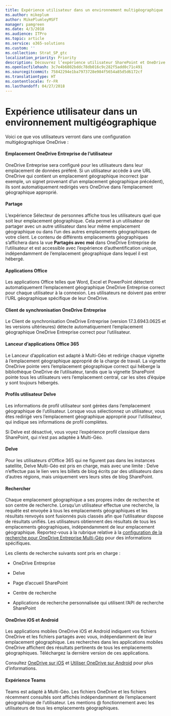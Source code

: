 ```yaml
---
title: Expérience utilisateur dans un environnement multigéographique
ms.author: mikeplum
author: MikePlumleyMSFT
manager: pamgreen
ms.date: 4/3/2018
ms.audience: ITPro
ms.topic: article
ms.service: o365-solutions
ms.custom: ''
ms.collection: Strat_SP_gtc
localization_priority: Priority
description: Découvrez l’expérience utilisateur SharePoint et OneDrive dans un environnement multigéographique.
ms.openlocfilehash: 3c7e4b6802bddc78db016c9c282f5add0c71c491
ms.sourcegitcommit: 75842294e1ba7973728e984f5654a85d5d6172cf
ms.translationtype: HT
ms.contentlocale: fr-FR
ms.lasthandoff: 04/27/2018
---
```

# <a name="user-experience-in-a-multi-geo-environment"></a>Expérience utilisateur dans un environnement multigéographique

Voici ce que vos utilisateurs verront dans une configuration multigéographique OneDrive :

#### <a name="users-onedrive-for-business-location"></a>Emplacement OneDrive Entreprise de l’utilisateur

OneDrive Entreprise sera configuré pour les utilisateurs dans leur emplacement de données préféré. Si un utilisateur accède à une URL OneDrive qui contient un emplacement géographique incorrect (par exemple, un signet provenant d’un emplacement géographique précédent), ils sont automatiquement redirigés vers OneDrive dans l’emplacement géographique approprié.

#### <a name="sharing"></a>Partage

L’expérience Sélecteur de personnes affiche tous les utilisateurs quel que soit leur emplacement géographique. Cela permet à un utilisateur de partager avec un autre utilisateur dans leur même emplacement géographique ou dans l’un des autres emplacements géographiques de votre client. Le contenu de différents emplacements géographiques s’affichera dans la vue **Partagés avec moi** dans OneDrive Entreprise de l’utilisateur et est accessible avec l’expérience d’authentification unique, indépendamment de l’emplacement géographique dans lequel il est hébergé.

#### <a name="office-applications"></a>Applications Office

Les applications Office telles que Word, Excel et PowerPoint détectent automatiquement l’emplacement géographique OneDrive Entreprise correct pour chaque utilisateur à la connexion. Les utilisateurs ne doivent pas entrer l’URL géographique spécifique de leur OneDrive.

#### <a name="onedrive-for-business-sync-client"></a>Client de synchronisation OneDrive Entreprise

Le Client de synchronisation OneDrive Entreprise (version 17.3.6943.0625 et les versions ultérieures) détecte automatiquement l’emplacement géographique OneDrive Entreprise correct pour l’utilisateur.

#### <a name="office-365-app-launcher"></a>Lanceur d’applications Office 365

Le Lanceur d’application est adapté à Multi-Géo et redirige chaque vignette à l’emplacement géographique approprié de la charge de travail. La vignette OneDrive pointe vers l’emplacement géographique correct qui héberge la bibliothèque OneDrive de l’utilisateur, tandis que la vignette SharePoint pointe tous les utilisateurs vers l’emplacement central, car les sites d’équipe y sont toujours hébergés.

#### <a name="delve-user-profiles"></a>Profils utilisateur Delve

Les informations de profil utilisateur sont gérées dans l’emplacement géographique de l’utilisateur. Lorsque vous sélectionnez un utilisateur, vous êtes redirigé vers l’emplacement géographique approprié pour l’utilisateur, qui indique ses informations de profil complètes.

Si Delve est désactivé, vous voyez l’expérience profil classique dans SharePoint, qui n’est pas adaptée à Multi-Géo.

#### <a name="delve"></a>Delve

Pour les utilisateurs d’Office 365 qui ne figurent pas dans les instances satellite, Delve Multi-Géo est pris en charge, mais avec une limite : Delve n’effectue pas le lien vers les billets de blog écrits par des utilisateurs dans d’autres régions, mais uniquement vers leurs sites de blog SharePoint.

#### <a name="search"></a>Rechercher

Chaque emplacement géographique a ses propres index de recherche et son centre de recherche. Lorsqu’un utilisateur effectue une recherche, la requête est envoyée à tous les emplacements géographiques et les résultats renvoyés sont fusionnés puis classés afin que l’utilisateur dispose de résultats unifiés. Les utilisateurs obtiennent des résultats de tous les emplacements géographiques, indépendamment de leur emplacement géographique. Reportez-vous à la rubrique relative à la [configuration de la recherche pour OneDrive Entreprise Multi-Géo](configure-search-for-multi-geo.md) pour des informations spécifiques.

Les clients de recherche suivants sont pris en charge :

-   OneDrive Entreprise

-   Delve

-   Page d’accueil SharePoint

-   Centre de recherche

-   Applications de recherche personnalisée qui utilisent l’API de recherche SharePoint

#### <a name="onedrive-ios-and-android"></a>OneDrive iOS et Android 

Les applications mobiles OneDrive iOS et Android indiquent vos fichiers OneDrive et les fichiers partagés avec vous, indépendamment de leur emplacement géographique. Les recherches dans les applications mobiles OneDrive affichent des résultats pertinents de tous les emplacements géographiques. Téléchargez la dernière version de ces applications.

Consultez [OneDrive sur iOS](https://support.office.com/article/08d5c5b2-ccc6-40eb-a244-fe3597a3c247) et [Utiliser OneDrive sur Android](https://support.office.com/article/eee1d31c-792d-41d4-8132-f9621b39eb36) pour plus d’informations.

#### <a name="teams-experience"></a>Expérience Teams

Teams est adapté à Multi-Géo. Les fichiers OneDrive et les fichiers récemment consultés sont affichés indépendamment de l’emplacement géographique de l’utilisateur. Les mentions @ fonctionnement avec les utilisateurs de tous les emplacements géographiques.
